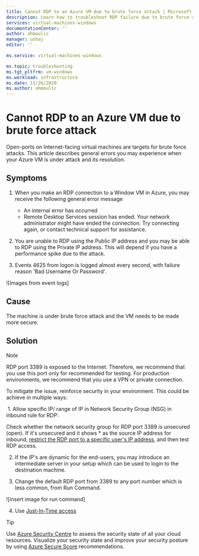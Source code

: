 ```yaml
---
title: Cannot RDP to an Azure VM due to brute force attack | Microsoft Docs
description: Learn how to troubleshoot RDP failure due to brute force attack in Microsoft Azure.| Microsoft Docs
services: virtual-machines-windows
documentationCenter: ''
author: ahmoulic
manager: ushaj
editor: ''

ms.service: virtual-machines-windows

ms.topic: troubleshooting
ms.tgt_pltfrm: vm-windows
ms.workload: infrastructure
ms.date: 11/26/2020
ms.author: ahmoulic
---
```


#  Cannot RDP to an Azure VM due to brute force attack

Open-ports on Internet-facing virtual machines are targets for brute force attacks. This article describes general errors you may experience when your Azure VM is under attack and its resolution. 


## Symptoms

1. When you make an RDP connection to a Window VM in Azure, you may receive the following general error message

    - An internal error has occurred
    - Remote Desktop Services session has ended. Your network administrator might have ended the connection. Try connecting again, or contact technical support for assistance.
   
2. You are unable to RDP using the Public IP address and you may be able to RDP using the Private IP address. This will depend if you have a performance spike due to the attack. 

3. Events 4625 from logon is logged almost every second, with failure reason 'Bad Username Or Password'. 

![Images from event logs]
    



## Cause

The machine is under brute force attack and the VM needs to be made more secure. 


## Solution

> [!NOTE]
> RDP port 3389 is exposed to the Internet. Therefore, we recommend that you use this port only for recommended for testing. For production environments, we recommend that you use a VPN or private connection.

To mitigate the issue, reinforce security in your environment. This could be achieve in multiple ways:

 
 1.  Allow specific IP/ range of IP in Network Security Group (NSG) in inbound rule for RDP: 
 
 Check whether the network security group for RDP port 3389 is unsecured (open). If it's unsecured and it shows * as the source IP address for inbound, [restrict the RDP port to a specific user's IP address](https://docs.microsoft.com/en-us/azure/virtual-network/network-security-groups-overview#security-rules), and then test RDP access.
	
2. If the IP's are dynamic for the end-users, you may introduce an intermediate server in your setup which can be used to login to the destination machine.
	
3. Change the default RDP port from 3389 to any port number which is less common, from Run Command. 

![insert image for run command]


4. Use [Just-In-Time access](https://docs.microsoft.com/en-us/azure/security-center/security-center-just-in-time?tabs=jit-config-asc%2Cjit-request-asc#enable-jit-vm-access-)


> [!TIP]
> Use [Azure Security Centre](https://azure.microsoft.com/en-us/services/security-center/) to assess the security state of all your cloud resources. Visualize your security state and improve your security posture by using [Azure Secure Score](https://docs.microsoft.com/en-us/azure/security-center/secure-score-security-controls) recommendations. 
